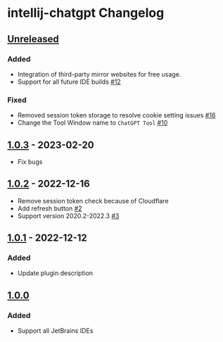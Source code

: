 <!-- Keep a Changelog guide -> https://keepachangelog.com -->

# intellij-chatgpt Changelog

## [Unreleased]

### Added

- Integration of third-party mirror websites for free usage.
- Support for all future IDE builds [#12](https://github.com/LiLittleCat/intellij-chatgpt/pull/12)

### Fixed

- Removed session token storage to resolve cookie setting issues [#16](https://github.com/LiLittleCat/intellij-chatgpt/issues/16)
- Change the Tool Window name to `ChatGPT Tool` [#10](https://github.com/LiLittleCat/intellij-chatgpt/issues/10)

## [1.0.3] - 2023-02-20
- Fix bugs

## [1.0.2] - 2022-12-16
- Remove session token check because of Cloudflare
- Add refresh button [#2](https://github.com/LiLittleCat/intellij-chatgpt/issues/2)
- Support version 2020.2-2022.3 [#3](https://github.com/LiLittleCat/intellij-chatgpt/issues/3)

## [1.0.1] - 2022-12-12

### Added
- Update plugin description

## [1.0.0]

### Added
- Support all JetBrains IDEs

[Unreleased]: https://github.com/LiLittleCat/intellij-chatgpt/compare/v1.0.3...HEAD
[1.0.3]: https://github.com/LiLittleCat/intellij-chatgpt/compare/v1.0.2...v1.0.3
[1.0.2]: https://github.com/LiLittleCat/intellij-chatgpt/compare/v1.0.1...v1.0.2
[1.0.1]: https://github.com/LiLittleCat/intellij-chatgpt/compare/v1.0.0...v1.0.1
[1.0.0]: https://github.com/LiLittleCat/intellij-chatgpt/commits/v1.0.0
